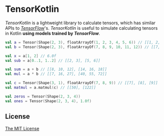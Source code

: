# TensorKotlin

_TensorKotlin_ is a lightweight library to calculate tensors, which has similar APIs to [_TensorFlow_](https://www.tensorflow.org/)'s. _TensorKotlin_ is useful to simulate calculating tensors in Kotlin __using models trained by _TensorFlow___.

```kotlin
val a = Tensor(Shape(2, 3), floatArrayOf(1, 2, 3, 4, 5, 6)) // [[1, 2, 3], [4, 5, 6]]
val b = Tensor(Shape(2, 3), floatArrayOf(7, 8, 9, 10, 11, 12)) // [[7, 8, 9], 10, 11, 12]]

val x = a[1, 2] // 6.0f
val sub = a[0..1, 1..2] // [[2, 3], [5, 6]]

val sum = a + b // [[8, 10, 12], [14, 16, 18]]
val mul = a * b // [[7, 16, 27], [40, 55, 72]]

val c = Tensor(Shape(3, 1), floatArrayOf(7, 8, 9)) // [[7], [8], [9]]
val matmul = a.matmul(c) // [[50], [122]]

val zeros = Tensor(Shape(2, 3, 4))
val ones = Tensor(Shape(2, 3, 4), 1.0f)
```

## License

[The MIT License](LICENSE)
